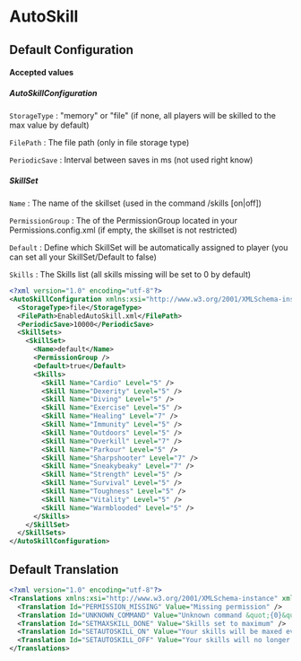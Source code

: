 ﻿# AutoSkill

## Default Configuration

#### Accepted values

##### AutoSkillConfiguration

`StorageType` : "memory" or "file" (if none, all players will be skilled to the max value by default)

`FilePath` : The file path (only in file storage type)

`PeriodicSave` : Interval between saves in ms (not used right know) 

##### SkillSet

`Name` : The name of the skillset (used in the command /skills <Name> [on|off])

`PermissionGroup` : The <Id> of the PermissionGroup located in your Permissions.config.xml (if empty, the skillset is not restricted)

`Default` : Define which SkillSet will be automatically assigned to player (you can set all your SkillSet/Default to false)

`Skills` : The Skills list (all skills missing will be set to 0 by default)


```xml
<?xml version="1.0" encoding="utf-8"?>
<AutoSkillConfiguration xmlns:xsi="http://www.w3.org/2001/XMLSchema-instance" xmlns:xsd="http://www.w3.org/2001/XMLSchema">
  <StorageType>file</StorageType>
  <FilePath>EnabledAutoSkill.xml</FilePath>
  <PeriodicSave>10000</PeriodicSave>
  <SkillSets>
    <SkillSet>
      <Name>default</Name>
      <PermissionGroup />
      <Default>true</Default>
      <Skills>
        <Skill Name="Cardio" Level="5" />
        <Skill Name="Dexerity" Level="5" />
        <Skill Name="Diving" Level="5" />
        <Skill Name="Exercise" Level="5" />
        <Skill Name="Healing" Level="7" />
        <Skill Name="Immunity" Level="5" />
        <Skill Name="Outdoors" Level="5" />
        <Skill Name="Overkill" Level="7" />
        <Skill Name="Parkour" Level="5" />
        <Skill Name="Sharpshooter" Level="7" />
        <Skill Name="Sneakybeaky" Level="7" />
        <Skill Name="Strength" Level="5" />
        <Skill Name="Survival" Level="5" />
        <Skill Name="Toughness" Level="5" />
        <Skill Name="Vitality" Level="5" />
        <Skill Name="Warmblooded" Level="5" />
      </Skills>
    </SkillSet>
  </SkillSets>
</AutoSkillConfiguration>
```

## Default Translation

```xml
<?xml version="1.0" encoding="utf-8"?>
<Translations xmlns:xsi="http://www.w3.org/2001/XMLSchema-instance" xmlns:xsd="http://www.w3.org/2001/XMLSchema">
  <Translation Id="PERMISSION_MISSING" Value="Missing permission" />
  <Translation Id="UNKNOWN_COMMAND" Value="Unknown command &quot;{0}&quot;" />
  <Translation Id="SETMAXSKILL_DONE" Value="Skills set to maximum" />
  <Translation Id="SETAUTOSKILL_ON" Value="Your skills will be maxed even if you die (I hope not)" />
  <Translation Id="SETAUTOSKILL_OFF" Value="Your skills will no longer be maxed after death automatically" />
</Translations>
```
